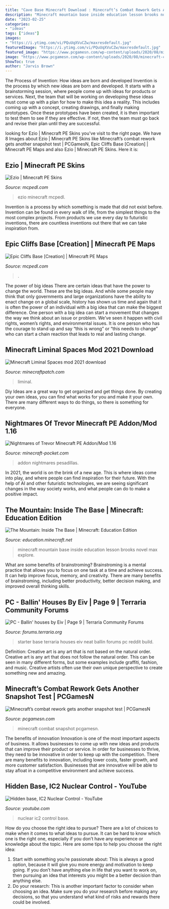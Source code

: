 ```yaml
---
title: "Cave Base Minecraft Download : Minecraft’s Combat Rework Gets Another Snapshot Test"
description: "Minecraft mountain base inside education lesson brooks novel max explore"
date: "2023-02-25"
categories:
- "ideas"
tags: ["ideas"]
images:
- "https://i.ytimg.com/vi/PQuUqXVuCZw/maxresdefault.jpg"
featuredImage: "https://i.ytimg.com/vi/PQuUqXVuCZw/maxresdefault.jpg"
featured_image: "https://www.pcgamesn.com/wp-content/uploads/2020/08/minecraft-combat-snapshot-6.jpg"
image: "https://www.pcgamesn.com/wp-content/uploads/2020/08/minecraft-combat-snapshot-6.jpg"
ShowToc: true
author: "Jarvis Brown"
---
```



The Process of Invention: How ideas are born and developed
Invention is the process by which new ideas are born and developed. It starts with a brainstorming session, where people come up with ideas for products or services. Next, the team that will be working on developing these ideas must come up with a plan for how to make this idea a reality. This includes coming up with a concept, creating drawings, and finally making prototypes. Once these prototypes have been created, it is then important to test them to see if they are effective. If not, then the team must go back and revise their plan until they are successful.

	

		
looking for Ezio | Minecraft PE Skins you've visit to the right page. We have 8 Images about Ezio | Minecraft PE Skins like Minecraft’s combat rework gets another snapshot test | PCGamesN, Epic Cliffs Base [Creation] | Minecraft PE Maps and also Ezio | Minecraft PE Skins. Here it is:
		
    
## Ezio | Minecraft PE Skins

<img loading=lazy src="https://mcpedl.com/wp-content/uploads/2021/01/ezio_thumb.png" onerror="this.onerror=null;this.src='https://tse2.mm.bing.net/th?id=OIP.GKI9Kk50u3EbzgAeTeu6owHaGB&amp;pid=15.1';" alt="Ezio | Minecraft PE Skins">

_Source: mcpedl.com_

>ezio minecraft mcpedl. 

	

Invention is a process by which something is made that did not exist before. Invention can be found in every walk of life, from the simplest things to the most complex projects. From products we use every day to futuristic inventions, there are countless inventions out there that we can take inspiration from.

    
## Epic Cliffs Base [Creation] | Minecraft PE Maps

<img loading=lazy src="https://mcpedl.com/wp-content/uploads/2017/03/epic-cliffs-2-1.jpg" onerror="this.onerror=null;this.src='https://tse2.mm.bing.net/th?id=OIP.WGXEU0XXE53hDkxUw_PCswHaD9&amp;pid=15.1';" alt="Epic Cliffs Base [Creation] | Minecraft PE Maps">

_Source: mcpedl.com_

>. 

	

The power of big ideas
There are certain ideas that have the power to change the world. These are the big ideas. And while some people may think that only governments and large organizations have the ability to enact change on a global scale, history has shown us time and again that it is often the power of an individual with a big idea that can make the biggest difference.
One person with a big idea can start a movement that changes the way we think about an issue or problem. We’ve seen it happen with civil rights, women’s rights, and environmental issues. It is one person who has the courage to stand up and say “this is wrong” or “this needs to change” who can start a chain reaction that leads to real and lasting change.

    
## Minecraft Liminal Spaces Mod 2021 Download

<img loading=lazy src="https://files.minecraftpatch.com/addons_new/liminal-spaces-457033/screenshots/liminal-spaces-scr-3.png" onerror="this.onerror=null;this.src='https://tse4.mm.bing.net/th?id=OIP.H7j0cyKgZz8_YKTIbRN-MAHaE9&amp;pid=15.1';" alt="Minecraft Liminal Spaces mod 2021 download">

_Source: minecraftpatch.com_

>liminal. 

	

Diy Ideas are a great way to get organized and get things done. By creating your own ideas, you can find what works for you and make it your own. There are many different ways to do things, so there is something for everyone.

    
## Nightmares Of Trevor Minecraft PE Addon/Mod 1.16

<img loading=lazy src="https://minecraft-pocket.com/uploads/posts/2020-09/1601455224_nighrmares-of-trevor_3.png" onerror="this.onerror=null;this.src='https://tse3.mm.bing.net/th?id=OIP.nyD7iEnRek-9PYViYRwOkQAAAA&amp;pid=15.1';" alt="Nightmares of Trevor Minecraft PE Addon/Mod 1.16">

_Source: minecraft-pocket.com_

>addon nightmares pesadillas. 

	

In 2021, the world is on the brink of a new age. This is where ideas come into play, and where people can find inspiration for their future. With the help of AI and other futuristic technologies, we are seeing significant changes in the way society works, and what people can do to make a positive impact.

    
## The Mountain: Inside The Base | Minecraft: Education Edition

<img loading=lazy src="https://education.minecraft.net/wp-content/uploads/Lesson-3-Expository-writing.jpg" onerror="this.onerror=null;this.src='https://tse3.mm.bing.net/th?id=OIP.fAcVLQLvxaYW3t6QrIQLMwHaEK&amp;pid=15.1';" alt="The Mountain: Inside The Base | Minecraft: Education Edition">

_Source: education.minecraft.net_

>minecraft mountain base inside education lesson brooks novel max explore. 

	

What are some benefits of brainstroming?
Brainstroming is a mental practice that allows you to focus on one task at a time and achieve success. It can help improve focus, memory, and creativity. There are many benefits of brainstroming, including better productivity, better decision making, and improved overall thinking skills.

    
## PC - Ballin&#039; Houses By Eiv | Page 9 | Terraria Community Forums

<img loading=lazy src="https://forums.terraria.org/index.php?attachments/starter-png.123146/" onerror="this.onerror=null;this.src='https://tse4.mm.bing.net/th?id=OIP.YFS_MTnOosSTwCuP7ZidgAHaEg&amp;pid=15.1';" alt="PC - Ballin&#039; houses by Eiv | Page 9 | Terraria Community Forums">

_Source: forums.terraria.org_

>starter base terraria houses eiv neat ballin forums pc reddit build. 

	

Definition: Creative art is any art that is not based on the natural order.
Creative art is any art that does not follow the natural order. This can be seen in many different forms, but some examples include graffiti, fashion, and music. Creative artists often use their own unique perspective to create something new and amazing.

    
## Minecraft’s Combat Rework Gets Another Snapshot Test | PCGamesN

<img loading=lazy src="https://www.pcgamesn.com/wp-content/uploads/2020/08/minecraft-combat-snapshot-6.jpg" onerror="this.onerror=null;this.src='https://tse4.mm.bing.net/th?id=OIP.w8BAmcSvWHABVD7XNQfv3wHaEK&amp;pid=15.1';" alt="Minecraft’s combat rework gets another snapshot test | PCGamesN">

_Source: pcgamesn.com_

>minecraft combat snapshot pcgamesn. 

	

The benefits of innovation
Innovation is one of the most important aspects of business. It allows businesses to come up with new ideas and products that can improve their product or service. In order for businesses to thrive, they need to be innovative in order to keep up with the competition. There are many benefits to innovation, including lower costs, faster growth, and more customer satisfaction. Businesses that are innovative will be able to stay afloat in a competitive environment and achieve success.

    
## Hidden Base, IC2 Nuclear Control - YouTube

<img loading=lazy src="https://i.ytimg.com/vi/PQuUqXVuCZw/maxresdefault.jpg" onerror="this.onerror=null;this.src='https://tse4.mm.bing.net/th?id=OIP.i7fMY99xIwrsgK4B0iWoPgHaEK&amp;pid=15.1';" alt="Hidden base, IC2 Nuclear Control - YouTube">

_Source: youtube.com_

>nuclear ic2 control base. 

	

How do you choose the right idea to pursue?
There are a lot of choices to make when it comes to what ideas to pursue. It can be hard to know which one is the right one, especially if you don’t have any experience or knowledge about the topic. Here are some tips to help you choose the right idea: 
1. Start with something you’re passionate about: This is always a good option, because it will give you more energy and motivation to keep going. If you don’t have anything else in life that you want to work on, then pursuing an idea that interests you might be a better decision than anything else. 
2. Do your research: This is another important factor to consider when choosing an idea. Make sure you do your research before making any decisions, so that you understand what kind of risks and rewards there could be involved. 

